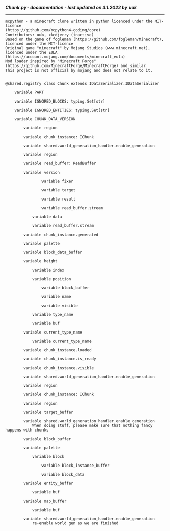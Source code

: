 ***Chunk.py - documentation - last updated on 3.1.2022 by uuk***
___

    mcpython - a minecraft clone written in python licenced under the MIT-licence 
    (https://github.com/mcpython4-coding/core)
    Contributors: uuk, xkcdjerry (inactive)
    Based on the game of fogleman (https://github.com/fogleman/Minecraft), licenced under the MIT-licence
    Original game "minecraft" by Mojang Studios (www.minecraft.net), licenced under the EULA
    (https://account.mojang.com/documents/minecraft_eula)
    Mod loader inspired by "Minecraft Forge" (https://github.com/MinecraftForge/MinecraftForge) and similar
    This project is not official by mojang and does not relate to it.


    @shared.registry class Chunk extends IDataSerializer.IDataSerializer

        variable PART

        variable IGNORED_BLOCKS: typing.Set[str]

        variable IGNORED_ENTITIES: typing.Set[str]

        variable CHUNK_DATA_VERSION

            variable region

            variable chunk_instance: IChunk

            variable shared.world_generation_handler.enable_generation

            variable region

            variable read_buffer: ReadBuffer

            variable version

                    variable fixer

                    variable target

                    variable result

                    variable read_buffer.stream

                variable data

                variable read_buffer.stream

            variable chunk_instance.generated

            variable palette

            variable block_data_buffer

            variable height

                variable index

                variable position

                    variable block_buffer

                    variable name

                    variable visible

                variable type_name

                variable buf

            variable current_type_name

                variable current_type_name

            variable chunk_instance.loaded

            variable chunk_instance.is_ready

            variable chunk_instance.visible

            variable shared.world_generation_handler.enable_generation

            variable region

            variable chunk_instance: IChunk

            variable region

            variable target_buffer

            variable shared.world_generation_handler.enable_generation
                When doing stuff, please make sure that nothing fancy happens with chunks

            variable block_buffer

            variable palette

                variable block

                    variable block_instance_buffer

                    variable block_data

            variable entity_buffer

                variable buf

            variable map_buffer

                variable buf

            variable shared.world_generation_handler.enable_generation
                re-enable world gen as we are finished